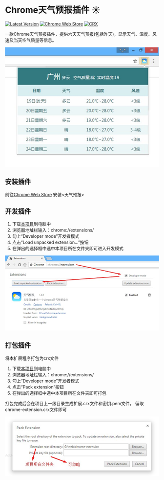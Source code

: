 # Chrome天气预报插件 :sunny: 
[![Latest Version](https://img.shields.io/badge/Latest_Version-1.2.1-blue.svg)](https://codeload.github.com/zeakhold/chrome-extension/zip/master) [![Chrome Web Store](https://img.shields.io/badge/Install-_Chrome_Web_Store-brightgreen.svg)](https://chrome.google.com/webstore/detail/%E5%A4%A9%E6%B0%94%E9%A2%84%E6%8A%A5/coconclcbdjgdligkbpibhddiclghjoj) [![CRX](https://img.shields.io/badge/Download-_CRX-brightgreen.svg)](https://raw.githubusercontent.com/zeakhold/chrome-extension/master/chrome-extension.crx)
 
一款Chrome天气预报插件，提供六天天气预报(包括昨天)，显示天气、温度、风速及当天空气质量等信息。

![](./screenshot/Screenshot_1.jpg)


## 安装插件
前往[Chrome Web Store](https://chrome.google.com/webstore/detail/%E5%A4%A9%E6%B0%94%E9%A2%84%E6%8A%A5/coconclcbdjgdligkbpibhddiclghjoj) 安装<天气预报>

    

## 开发插件
1. 下载[本项目](https://codeload.github.com/zeakhold/chrome-extension/zip/master)到电脑中
2. 浏览器地址栏输入：chrome://extensions/
3. 勾上“Developer mode”开发者模式
4. 点击“Load unpacked extension...”按钮
5. 在弹出的选择框中选中本项目所在文件夹即可进入开发模式

![](./screenshot/Screenshot_2.jpg)


## 打包插件
将本扩展程序打包为crx文件

1. 下载[本项目](https://codeload.github.com/zeakhold/chrome-extension/zip/master)到电脑中
2. 浏览器地址栏输入：chrome://extensions/
3. 勾上“Developer mode”开发者模式
4. 点击“Pack extension”按钮
5. 在弹出的选择框中选中本项目所在文件夹即可打包

打包完成后会在项目上一级目录生成扩展.crx文件和密钥.pem文件，
留取chrome-extension.crx文件即可

![](./screenshot/Screenshot_3.jpg)
